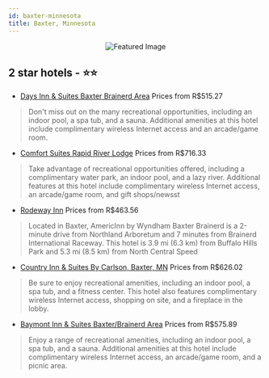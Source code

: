 ```yaml
---
id: baxter-minnesota
title: Baxter, Minnesota
---
```


<center><img src="https://i.travelapi.com/hotels/1000000/690000/687400/687369/89750c25_z.jpg" alt="Featured Image" /></center>


##  2 star hotels - ⭐️⭐️

-    [Days Inn & Suites Baxter Brainerd Area](https://us.hurb.com/hotels/baxter/days-inn-suites-baxter-brainerd-area-JNP-JP861933?cmp=18055) Prices from R$515.27
   > Don't miss out on the many recreational opportunities, including an indoor pool, a spa tub, and a sauna. Additional amenities at this hotel include complimentary wireless Internet access and an arcade/game room.
-    [Comfort Suites Rapid River Lodge](https://us.hurb.com/hotels/baxter/comfort-suites-rapid-river-lodge-JNP-JP067953?cmp=18055) Prices from R$716.33
   > Take advantage of recreational opportunities offered, including a complimentary water park, an indoor pool, and a lazy river. Additional features at this hotel include complimentary wireless Internet access, an arcade/game room, and gift shops/newsst
-    [Rodeway Inn](https://us.hurb.com/hotels/baxter/rodeway-inn-JNP-JP974691?cmp=18055) Prices from R$463.56
   > Located in Baxter, AmericInn by Wyndham Baxter Brainerd is a 2-minute drive from Northland Arboretum and 7 minutes from Brainerd International Raceway. This hotel is 3.9 mi (6.3 km) from Buffalo Hills Park and 5.3 mi (8.5 km) from North Central Speed
-    [Country Inn & Suites By Carlson, Baxter, MN](https://us.hurb.com/hotels/baxter/country-inn-suites-by-carlson-baxter-mn-JNP-JP105162?cmp=18055) Prices from R$626.02
   > Be sure to enjoy recreational amenities, including an indoor pool, a spa tub, and a fitness center. This hotel also features complimentary wireless Internet access, shopping on site, and a fireplace in the lobby.
-    [Baymont Inn & Suites Baxter/Brainerd Area](https://us.hurb.com/hotels/baxter/baymont-inn-suites-baxter-brainerd-area-JNP-JP404842?cmp=18055) Prices from R$575.89
   > Enjoy a range of recreational amenities, including an indoor pool, a spa tub, and a sauna. Additional amenities at this hotel include complimentary wireless Internet access, an arcade/game room, and a picnic area.
